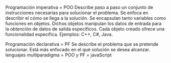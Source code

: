 Programación imperativa = POO
Describe paso a paso un conjunto de instrucciones necesarias para solucionar el problema. Se enfoca en describir el cómo se llega a la solución.
Se encapsulan tanto variables como funciones en objetos. Dichos objetos manipulan los datos de entrada para la obtención de datos de salida específicos. Cada objeto creado ofrece una funcionalidad específica. Ejemplos: C++, C#, Java.

Programación declarativa = PF
Se describe el problema que se pretende solucionar. Está más enfocado en el qué solución se desea alcanzar.
lenguajes multiparadigma = POO y PF = javaScript